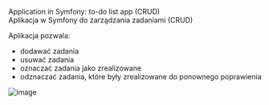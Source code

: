 Application in Symfony: to-do list app (CRUD)</br>
Aplikacja w Symfony do zarządzania zadaniami (CRUD)

Aplikacja pozwala:
- dodawać zadania
- usuwać zadania
- oznaczać zadania jako zrealizowane
- odznaczać zadania, które były zrealizowane do ponownego poprawienia

![image](https://user-images.githubusercontent.com/88075057/167840914-24da03be-f6e4-4f9a-8d7c-e3a1c8629e59.png)

